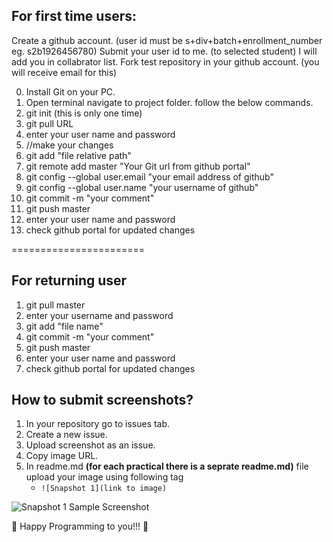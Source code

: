 For first time users:
---------------------
Create a github account. (user id must be s+div+batch+enrollment_number eg. s2b1926456780)
Submit your user id to me. (to selected student)
I will add you in collabrator list.
Fork test repository in your github account. (you will receive email for this)

0. Install Git on your PC.
1. Open terminal navigate to project folder.
	follow the below commands.
2. git init (this is only one time)
3. git pull URL 
4. enter your user name and password
5. //make your changes
6. git add "file relative path"
7. git remote add master "Your Git url from github portal"
8. git config --global user.email "your email address of github"
9. git config --global user.name "your username of github"
10. git commit -m "your comment"
11. git push master 
12. enter your user name and password
13. check github portal for updated changes


=======================

For returning user
------------------
1. git pull master
2. enter your username and password
3. git add "file name"
4. git commit -m "your comment"
5. git push master
6. enter your user name and password
7. check github portal for updated changes


How to submit screenshots?
--------------------------
1. In your repository go to issues tab. 
2. Create a new issue. 
3. Upload screenshot as an issue. 
4. Copy image URL. 
5. In readme.md **(for each practical there is a seprate readme.md)** file upload your image using following tag
	* `![Snapshot 1](link to image)`
	
![Snapshot 1](https://cloud.githubusercontent.com/assets/16831556/12673951/128c6fb6-c6a6-11e5-8185-ddec350711a7.png)
Sample Screenshot



:loudspeaker: Happy Programming to you!!! :loudspeaker:
